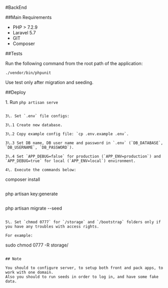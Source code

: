 #BackEnd

##Main Requirements
- PHP > 7.2.9
- Laravel 5.7
- GIT
- Composer

##Tests

Run the following command from the root path of the application:
```
./vendor/bin/phpunit
```

Use test only after migration and seeding.  

##Deploy

1\. Run `php artisan serve`
```

3\. Set `.env` file configs:

3\.1 Create new database.

3\.2 Copy example config file: `cp .env.example .env`.

3\.3 Set DB name, DB user name and password in `.env` (`DB_DATABASE`, `DB_USERNAME`, `DB_PASSWORD`).

3\.4 Set `APP_DEBUG=false` for production (`APP_ENV=production`) and `APP_DEBUG=true` for local (`APP_ENV=local`) environment.

4\. Execute the commands below:
```
composer install
```
```
php artisan key:generate
```
```
php artisan migrate --seed
```

5\. Set `chmod 0777` for `/storage` and `/bootstrap` folders only if you have any troubles with access rights.

For example:
```
sudo chmod 0777 -R storage/
```

## Note

You should to configure server, to setup both front and pack apps, to work with one domain.
Also you should to run seeds in order to log in, and have some fake data.
